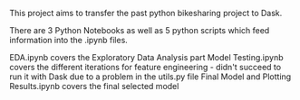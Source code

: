 This project aims to transfer the past python bikesharing project to Dask.

There are 3 Python Notebooks as well as 5 python scripts which feed information into the .ipynb files.

EDA.ipynb covers the Exploratory Data Analysis part
Model Testing.ipynb covers the different iterations for feature engineering - didn't succeed to run it with Dask due to a problem in the utils.py file
Final Model and Plotting Results.ipynb covers the final selected model
